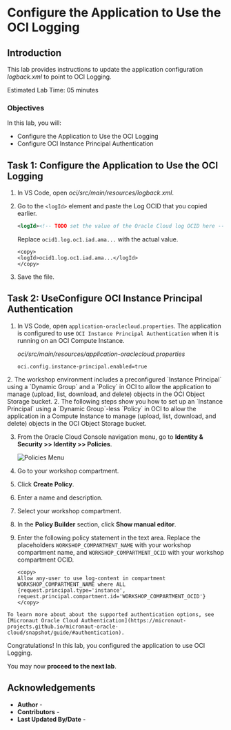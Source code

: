 # Configure the Application to Use the OCI Logging

## Introduction

This lab provides instructions to update the application configuration _logback.xml_ to point to OCI Logging.

Estimated Lab Time: 05 minutes

### Objectives

In this lab, you will:

* Configure the Application to Use the OCI Logging
* Configure OCI Instance Principal Authentication

## Task 1: Configure the Application to Use the OCI Logging

1. In VS Code, open _oci/src/main/resources/logback.xml_.

2. Go to the `<logId>` element and paste the Log OCID that you copied earlier.

	```xml
	<logId><!-- TODO set the value of the Oracle Cloud log OCID here --></logId>
	```

   Replace `ocid1.log.oc1.iad.ama...` with the actual value.

	```
	<copy>
	<logId>ocid1.log.oc1.iad.ama...</logId>
	</copy>
	```

3. Save the file.


## Task 2: <if type="desktop">Use</if><if type="tenancy">Configure</if> OCI Instance Principal Authentication

1. In VS Code, open `application-oraclecloud.properties`. The application is configured to use `OCI Instance Principal Authentication` when it is running on an OCI Compute Instance.

	_oci/src/main/resources/application-oraclecloud.properties_

	``` properties
	oci.config.instance-principal.enabled=true
	```

<if type="desktop">
2. The workshop environment includes a preconfigured `Instance Principal` using a `Dynamic Group` and a `Policy` in OCI to allow the application to manage (upload, list, download, and delete) objects in the OCI Object Storage bucket.
</if>

<if type="tenancy">
2. The following steps show you how to set up an `Instance Principal` using a `Dynamic Group`-less `Policy` in OCI to allow the application in a Compute Instance to manage (upload, list, download, and delete) objects in the OCI Object Storage bucket.

3. From the Oracle Cloud Console navigation menu, go to **Identity & Security >> Identity >> Policies**.

	![Policies Menu](https://oracle-livelabs.github.io//common/images/console/id-policies.png)

4. Go to your workshop compartment.

5. Click  **Create Policy**.

6. Enter a name and description.

7. Select your workshop compartment.

8. In the **Policy Builder** section, click **Show manual editor**.

9. Enter the following policy statement in the text area. Replace the placeholders `WORKSHOP_COMPARTMENT_NAME` with your workshop compartment name, and `WORKSHOP_COMPARTMENT_OCID` with your workshop compartment OCID.

	``` text
	<copy>
	Allow any-user to use log-content in compartment WORKSHOP_COMPARTMENT_NAME where ALL {request.principal.type='instance', request.principal.compartment.id='WORKSHOP_COMPARTMENT_OCID'}
	</copy>
	```
</if>

	To learn more about about the supported authentication options, see [Micronaut Oracle Cloud Authentication](https://micronaut-projects.github.io/micronaut-oracle-cloud/snapshot/guide/#authentication).

Congratulations! In this lab, you configured the application to use OCI Logging.

You may now **proceed to the next lab**.

## Acknowledgements

* **Author** - [](var:author)
* **Contributors** - [](var:contributors)
* **Last Updated By/Date** - [](var:last_updated)
